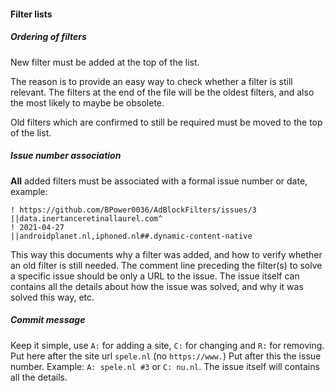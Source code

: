 #### Filter lists

##### Ordering of filters

New filter must be added at the top of the list.

The reason is to provide an easy way to check whether a filter is still relevant. The filters at the end of the file will be the oldest filters, and also the most likely to maybe be obsolete.

Old filters which are confirmed to still be required must be moved to the top of the list.

##### Issue number association

**All** added filters must be associated with a formal issue number or date, example:

    ! https://github.com/BPower0036/AdBlockFilters/issues/3
    ||data.inertanceretinallaurel.com^
    ! 2021-04-27
    ||androidplanet.nl,iphoned.nl##.dynamic-content-native

This way this documents why a filter was added, and how to verify whether an old filter is still needed. The comment line preceding the filter(s) to solve a specific issue should be only a URL to the issue. The issue itself can contains all the details about how the issue was solved, and why it was solved this way, etc.

##### Commit message

Keep it simple, use `A:` for adding a site, `C:` for changing and `R:` for removing. Put here after the site url `spele.nl` (no `https://www.`) Put after this the issue number. 
Example: `A: spele.nl #3` or `C: nu.nl`. The issue itself will contains all the details.
